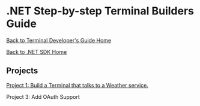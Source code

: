 


# .NET Step-by-step Terminal Builders Guide

[Back to Terminal Developer's Guide Home](/Docs/ForDevelopers/DevelopmentGuides/TerminalDevelopmentGuide.md)

[Back to .NET SDK Home](/Docs/ForDevelopers/SDK/.NET/Home.md)


Projects
---------


[Project 1: Build a Terminal that talks to a Weather service.](/Docs/ForDevelopers/DevelopmentGuides/TerminalTutorial-Part2.md)

Project 3: Add OAuth Support

